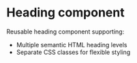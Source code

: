 # Heading component

Reusable heading component supporting:

* Multiple semantic HTML heading levels
* Separate CSS classes for flexible styling